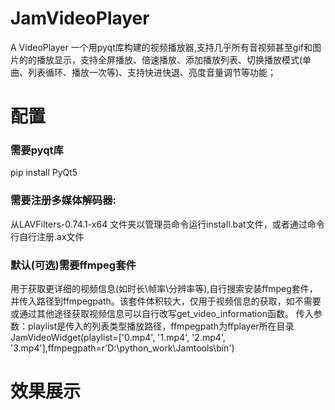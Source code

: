 # JamVideoPlayer
A VideoPlayer
一个用pyqt库构建的视频播放器,支持几乎所有音视频甚至gif和图片的的播放显示，支持全屏播放、倍速播放、添加播放列表、切换播放模式(单曲、列表循环、播放一次等)、支持快进快退、亮度音量调节等功能；
# 配置

### 需要pyqt库
pip install PyQt5

### 需要注册多媒体解码器:
从LAVFilters-0.74.1-x64 文件夹以管理员命令运行install.bat文件，或者通过命令行自行注册.ax文件

### 默认(可选)需要ffmpeg套件
用于获取更详细的视频信息(如时长\帧率\分辨率等),自行搜索安装ffmpeg套件，并传入路径到ffmpegpath。该套件体积较大，仅用于视频信息的获取，如不需要或通过其他途径获取视频信息可以自行改写get_video_information函数。
传入参数：playlist是传入的列表类型播放路径，ffmpegpath为ffplayer所在目录
JamVideoWidget(playlist=['0.mp4', '1.mp4', '2.mp4', '3.mp4'],ffmpegpath=r'D:\python_work\Jamtools\bin')

# 效果展示

